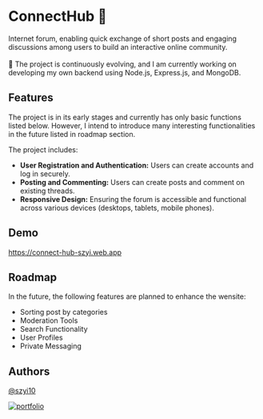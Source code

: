 
# ConnectHub 🌿

Internet forum, enabling quick exchange of short posts and engaging discussions among users to build an interactive online community. <br><br>
🚨
The project is continuously evolving, and I am currently working on developing my own backend using Node.js, Express.js, and MongoDB.


## Features

The project is in its early stages and currently has only basic functions listed below. However, I intend to introduce many interesting functionalities in the future listed in roadmap section.

The project includes:

- **User Registration and Authentication:** Users can create accounts and log in securely.
- **Posting and Commenting:** Users can create posts and comment on existing threads.
- **Responsive Design:** Ensuring the forum is accessible and functional across various devices (desktops, tablets, mobile phones).
## Demo

https://connect-hub-szyi.web.app


## Roadmap

In the future, the following features are planned to enhance the wensite:

- Sorting post by categories
- Moderation Tools
- Search Functionality
- User Profiles
- Private Messaging


## Authors

[@szyi10](https://github.com/szyi10)

[![portfolio](https://img.shields.io/badge/my_portfolio-000?style=for-the-badge&logo=ko-fi&logoColor=white)](https://www.szyi.xyz/)
